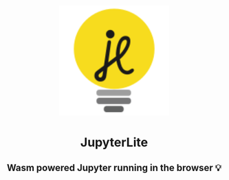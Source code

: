 <h1 align="center">
  <img
      alt="JupyterLite"
      src="https://raw.githubusercontent.com/jupyterlite/jupyterlite/main/docs/_static/icon.svg"
      width="256"
    />
</h1>

<h1 align="center">
  JupyterLite  
</h1>

<h2 align="center">
  Wasm powered Jupyter running in the browser 💡
</h2>
